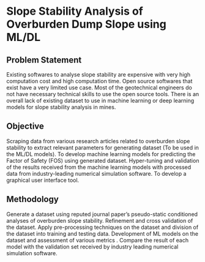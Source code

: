 # Slope Stability Analysis of Overburden Dump Slope using ML/DL 

## Problem Statement
Existing softwares to analyse slope stability are expensive with very high computation cost and high computation time.
Open source softwares that exist have a very limited use case. 
Most of the geotechnical engineers do not have necessary technical skills to use the open source tools.
There is an overall lack of existing dataset to use in machine learning or deep learning models for slope stability analysis in mines.


## Objective
Scraping data from various research articles related to overburden slope stability to extract relevant parameters for generating dataset (To be used in the ML/DL models).
To develop machine learning models for predicting the Factor of Safety (FOS) using generated dataset.
Hyper-tuning and validation of the results received from the machine learning models with processed data from industry-leading numerical simulation software.
To develop a graphical user interface tool.


## Methodology

Generate a dataset using reputed journal paper’s pseudo-static conditioned analyses of overburden slope stability.
Refinement and cross validation of the dataset.
Apply pre-processing techniques on the dataset and division of the dataset into training and testing data.
Development of ML models on the dataset and assessment of various metrics .
Compare the result of each model with the validation set received by industry leading numerical simulation software.


